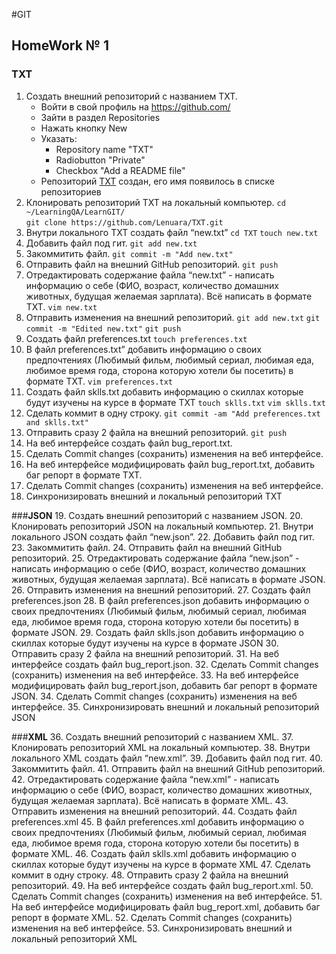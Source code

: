 
#GIT
## HomeWork № 1

### TXT
1. Создать внешний репозиторий c названием TXT. 
    * Войти в свой профиль на https://github.com/ 
    * Зайти в раздел Repositories
    * Нажать кнопку New 
    * Указать:
       * Repository name "TXT"
       * Radiobutton "Private"
       * Checkbox "Add a README file"
    * Репозиторий [TXT](https://github.com/Lenuara/TXT) создан, его имя появилось в списке репозиториев 
2. Клонировать репозиторий TXT на локальный компьютер.
    `cd ~/LearningQA/LearnGIT/`  
    `git clone https://github.com/Lenuara/TXT.git`
3. Внутри локального TXT создать файл “new.txt”
    `cd TXT`
    `touch new.txt`
4. Добавить файл под гит.
    `git add new.txt`
5. Закоммитить файл.
    `git commit -m "Add new.txt"`
6. Отправить файл на внешний GitHub репозиторий.
    `git push`
7. Отредактировать содержание файла “new.txt” - написать информацию о себе (ФИО, возраст, количество домашних животных, будущая желаемая зарплата). Всё написать в формате TXT.
    `vim new.txt`
8. Отправить изменения на внешний репозиторий.
    `git add new.txt`
    `git commit -m "Edited new.txt"`
    `git push`
9. Создать файл preferences.txt
    `touch preferences.txt`
10. В файл preferences.txt” добавить информацию о своих предпочтениях (Любимый фильм, любимый сериал, любимая еда, любимое время года, сторона которую хотели бы посетить) в формате TXT.
    `vim preferences.txt`
11. Создать файл sklls.txt добавить информацию о скиллах которые будут изучены на курсе в формате TXT
    `touch sklls.txt`
    `vim sklls.txt`
12. Сделать коммит в одну строку.
    `git commit -am "Add preferences.txt and sklls.txt"`
13. Отправить сразу 2 файла на внешний репозиторий.
    `git push`
14. На веб интерфейсе создать файл bug_report.txt.
15. Сделать Commit changes (сохранить) изменения на веб интерфейсе.
16. На веб интерфейсе модифицировать файл bug_report.txt, добавить баг репорт в формате TXT.
17. Сделать Commit changes (сохранить) изменения на веб интерфейсе.
18. Синхронизировать внешний и локальный репозиторий TXT


###**JSON**
19. Создать внешний репозиторий c названием JSON.
20. Клонировать репозиторий JSON на локальный компьютер.
21. Внутри локального JSON создать файл “new.json”.
22. Добавить файл под гит.
23. Закоммитить файл.
24. Отправить файл на внешний GitHub репозиторий.
25. Отредактировать содержание файла “new.json” - написать информацию о себе (ФИО, возраст, количество домашних животных, будущая желаемая зарплата). Всё написать в формате JSON.
26. Отправить изменения на внешний репозиторий.
27. Создать файл preferences.json
28. В файл preferences.json добавить информацию о своих предпочтениях (Любимый фильм, любимый сериал, любимая еда, любимое время года, сторона которую хотели бы посетить) в формате JSON.
29. Создать файл sklls.json добавить информацию о скиллах которые будут изучены на курсе в формате JSON
30. Отправить сразу 2 файла на внешний репозиторий.
31. На веб интерфейсе создать файл bug_report.json.
32. Сделать Commit changes (сохранить) изменения на веб интерфейсе.
33. На веб интерфейсе модифицировать файл bug_report.json, добавить баг репорт в формате JSON.
34. Сделать Commit changes (сохранить) изменения на веб интерфейсе.
35. Синхронизировать внешний и локальный репозиторий JSON


###**XML**
36. Создать внешний репозиторий c названием XML.
37. Клонировать репозиторий XML на локальный компьютер.
38. Внутри локального XML создать файл “new.xml”.
39. Добавить файл под гит.
40. Закоммитить файл.
41. Отправить файл на внешний GitHub репозиторий.
42. Отредактировать содержание файла “new.xml” - написать информацию о себе (ФИО, возраст, количество домашних животных, будущая желаемая зарплата). Всё написать в формате XML.
43. Отправить изменения на внешний репозиторий.
44. Создать файл preferences.xml
45. В файл preferences.xml добавить информацию о своих предпочтениях (Любимый фильм, любимый сериал, любимая еда, любимое время года, сторона которую хотели бы посетить) в формате XML.
46. Создать файл sklls.xml добавить информацию о скиллах которые будут изучены на курсе в формате XML
47. Сделать коммит в одну строку.
48. Отправить сразу 2 файла на внешний репозиторий.
49. На веб интерфейсе создать файл bug_report.xml.
50. Сделать Commit changes (сохранить) изменения на веб интерфейсе.
51. На веб интерфейсе модифицировать файл bug_report.xml, добавить баг репорт в формате XML.
52. Сделать Commit changes (сохранить) изменения на веб интерфейсе.
53. Синхронизировать внешний и локальный репозиторий XML
